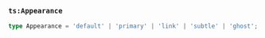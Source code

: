 ### `ts:Appearance`

```ts
type Appearance = 'default' | 'primary' | 'link' | 'subtle' | 'ghost';
```
